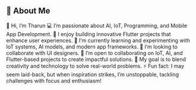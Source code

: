 ## 🌟 About Me

<!--
**THARUNSARO/THARUNSARO** is a ✨ _special_ ✨ repository because its `README.md` (this file) appears on your GitHub profile.

Here are some ideas to get you started:

- 🔭 I’m currently working on ...
- 🌱 I’m currently learning ...
- 👯 I’m looking to collaborate on ...
- 🤔 I’m looking for help with ...
- 💬 Ask me about ...
- 📫 How to reach me: ...
- 😄 Pronouns: ...
- ⚡ Fun fact: ...
-->
👋 Hi, I’m Tharun
💻 I’m passionate about AI, IoT, Programming, and Mobile App Development.
📱 I enjoy building innovative Flutter projects that enhance user experiences.
🌱 I’m currently learning and experimenting with IoT systems, AI models, and modern app frameworks.
👯 I’m looking to collaborate with UI designers.
🤝 I’m open to collaborating on IoT, AI, and Flutter-based projects to create impactful solutions.
🎯 My goal is to blend creativity and technology to solve real-world problems.
⚡ Fun fact: I may seem laid-back, but when inspiration strikes, I’m unstoppable, tackling challenges with focus and enthusiasm!
